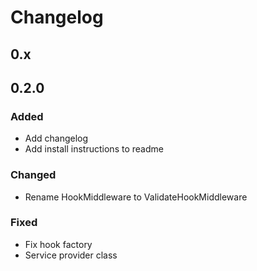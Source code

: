 # Changelog

## 0.x

## 0.2.0

### Added
- Add changelog
- Add install instructions to readme

### Changed
- Rename HookMiddleware to ValidateHookMiddleware

### Fixed
- Fix hook factory
- Service provider class